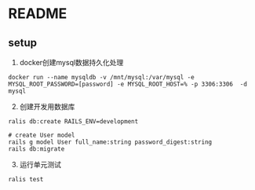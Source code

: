 # README

## setup

1. docker创建mysql数据持久化处理

```shell
docker run --name mysqldb -v /mnt/mysql:/var/mysql -e MYSQL_ROOT_PASSWORD=[password] -e MYSQL_ROOT_HOST=% -p 3306:3306  -d mysql 
```

2. 创建开发用数据库

```shell
ralis db:create RAILS_ENV=development
```

```shell
# create User model
rails g model User full_name:string password_digest:string
rails db:migrate
```


3. 运行单元测试

```shell
ralis test
```
